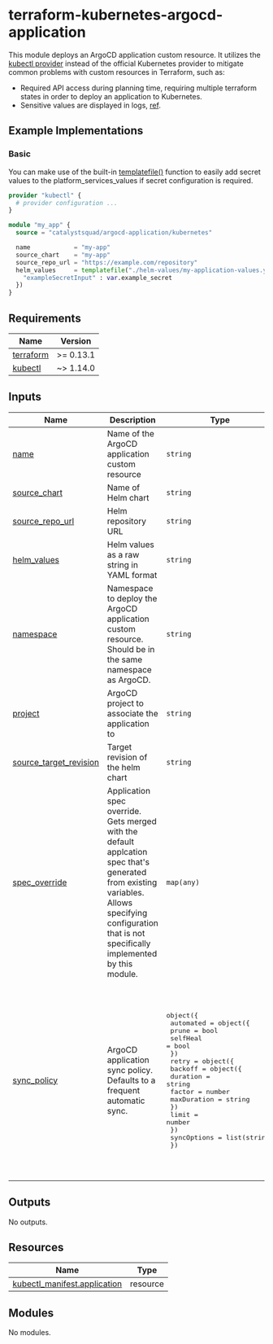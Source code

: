 # terraform-kubernetes-argocd-application

This module deploys an ArgoCD application custom resource. It utilizes the
[kubectl provider](https://github.com/gavinbunney/terraform-provider-kubectl)
instead of the official Kubernetes provider to mitigate common problems with
custom resources in Terraform, such as:
* Required API access during planning time, requiring multiple terraform states
  in order to deploy an application to Kubernetes.
* Sensitive values are displayed in logs, 
  [ref](https://github.com/hashicorp/terraform-provider-kubernetes/issues/1728).

## Example Implementations

### Basic

You can make use of the built-in [templatefile()](https://www.terraform.io/language/functions/templatefile)
function to easily add secret values to the platform_services_values if secret
configuration is required.
```terraform
provider "kubectl" {
  # provider configuration ...
}

module "my_app" {
  source = "catalystsquad/argocd-application/kubernetes"

  name            = "my-app"
  source_chart    = "my-app"
  source_repo_url = "https://example.com/repository"
  helm_values     = templatefile("./helm-values/my-application-values.yaml", {
    "exampleSecretInput" : var.example_secret
  })
}
```


<!-- BEGIN_TF_DOCS -->
## Requirements

| Name | Version |
|------|---------|
| <a name="requirement_terraform"></a> [terraform](#requirement\_terraform) | >= 0.13.1 |
| <a name="requirement_kubectl"></a> [kubectl](#requirement\_kubectl) | ~> 1.14.0 |

## Inputs

| Name | Description | Type | Default | Required |
|------|-------------|------|---------|:--------:|
| <a name="input_name"></a> [name](#input\_name) | Name of the ArgoCD application custom resource | `string` | n/a | yes |
| <a name="input_source_chart"></a> [source\_chart](#input\_source\_chart) | Name of Helm chart | `string` | n/a | yes |
| <a name="input_source_repo_url"></a> [source\_repo\_url](#input\_source\_repo\_url) | Helm repository URL | `string` | n/a | yes |
| <a name="input_helm_values"></a> [helm\_values](#input\_helm\_values) | Helm values as a raw string in YAML format | `string` | `""` | no |
| <a name="input_namespace"></a> [namespace](#input\_namespace) | Namespace to deploy the ArgoCD application custom resource. Should be in the same namespace as ArgoCD. | `string` | `"argo-cd"` | no |
| <a name="input_project"></a> [project](#input\_project) | ArgoCD project to associate the application to | `string` | `"default"` | no |
| <a name="input_source_target_revision"></a> [source\_target\_revision](#input\_source\_target\_revision) | Target revision of the helm chart | `string` | `">=1.0.0"` | no |
| <a name="input_spec_override"></a> [spec\_override](#input\_spec\_override) | Application spec override. Gets merged with the default applcation spec that's generated from existing variables. Allows specifying configuration that is not specifically implemented by this module. | `map(any)` | `{}` | no |
| <a name="input_sync_policy"></a> [sync\_policy](#input\_sync\_policy) | ArgoCD application sync policy. Defaults to a frequent automatic sync. | <pre>object({<br>    automated = object({<br>      prune    = bool<br>      selfHeal = bool<br>    })<br>    retry = object({<br>      backoff = object({<br>        duration    = string<br>        factor      = number<br>        maxDuration = string<br>      })<br>      limit = number<br>    })<br>    syncOptions = list(string)<br>  })</pre> | <pre>{<br>  "automated": {<br>    "prune": true,<br>    "selfHeal": true<br>  },<br>  "retry": {<br>    "backoff": {<br>      "duration": "5s",<br>      "factor": 2,<br>      "maxDuration": "3m"<br>    },<br>    "limit": 3<br>  },<br>  "syncOptions": [<br>    "CreateNamespace=true",<br>    "PrunePropagationPolicy=foreground",<br>    "PruneLast=true"<br>  ]<br>}</pre> | no |

## Outputs

No outputs.

## Resources

| Name | Type |
|------|------|
| [kubectl_manifest.application](https://registry.terraform.io/providers/gavinbunney/kubectl/latest/docs/resources/manifest) | resource |

## Modules

No modules.
<!-- END_TF_DOCS -->

